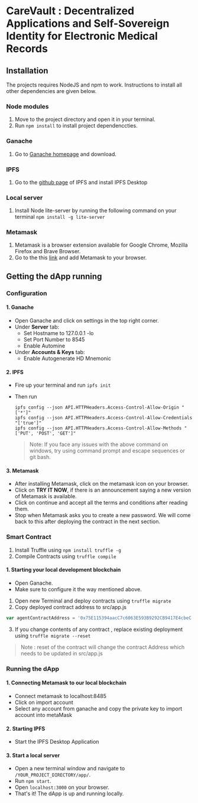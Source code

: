 # CareVault : Decentralized Applications and Self-Sovereign Identity for Electronic Medical Records


## Installation

The projects requires NodeJS and npm to work. Instructions to install all other dependencies are given below.
### Node modules

1. Move to the project directory and open it in your terminal.
2. Run `npm install` to install project dependenccties.

### Ganache

1. Go to [Ganache homepage](https://truffleframework.com/ganache) and download. 

### IPFS

1. Go to the [github page](https://github.com/ipfs/ipfs-desktop) of IPFS and install IPFS Desktop

### Local server

1. Install Node lite-server by running the following command on your terminal `npm install -g lite-server`

### Metamask

1. Metamask is a browser extension available for Google Chrome, Mozilla Firefox and Brave Browser.
2. Go to the this [link](http://metamask.io/) and add Metamask to your browser.

## Getting the dApp running

### Configuration

#### 1. Ganache
  - Open Ganache and click on settings in the top right corner.
  - Under **Server** tab:
    - Set Hostname to 127.0.0.1 -lo
    - Set Port Number to 8545
    - Enable Automine
  - Under **Accounts & Keys** tab:
    - Enable Autogenerate HD Mnemonic

#### 2. IPFS
  - Fire up your terminal and run `ipfs init`
  - Then run 
    ```
    ipfs config --json API.HTTPHeaders.Access-Control-Allow-Origin "['*']"
    ipfs config --json API.HTTPHeaders.Access-Control-Allow-Credentials "['true']"
    ipfs config --json API.HTTPHeaders.Access-Control-Allow-Methods "['PUT', 'POST', 'GET']"
    ```

    > Note: If you face any issues with the above command on windows, try using command prompt and escape sequences or git bash.
#### 3. Metamask
  - After installing Metamask, click on the metamask icon on your browser.
  - Click on __TRY IT NOW__, if there is an announcement saying a new version of Metamask is available.
  - Click on continue and accept all the terms and conditions after reading them.
  - Stop when Metamask asks you to create a new password. We will come back to this after deploying the contract in the next section.
  
### Smart Contract

1. Install Truffle using `npm install truffle -g`
2. Compile Contracts using `truffle compile`

#### 1. Starting your local development blockchain
  - Open Ganache.
  - Make sure to configure it the way mentioned above.
  
1. Open new Terminal and deploy contracts using `truffle migrate`
2. Copy deployed contract address to src/app.js 

```js
var agentContractAddress = '0x75E115394aacC7c6063E593B9292CB9417E4cbeC';
```

3. If you change contents of any contract , replace existing deployment using `truffle migrate --reset`
> Note :  reset of the contract will change the contract Address which needs to be updated in src/app.js

### Running the dApp

#### 1. Connecting Metamask to our local blockchain
  - Connect metamask to localhost:8485
  - Click on import account
  - Select any account from ganache and copy the private key to import account into metaMask

#### 2. Starting IPFS 
  - Start the IPFS Desktop Application
  
#### 3. Start a local server
  - Open a new terminal window and navigate to `/YOUR_PROJECT_DIRECTORY/app/`.
  - Run `npm start`.
  - Open `localhost:3000` on your browser.
  - That's it! The dApp is up and running locally.
